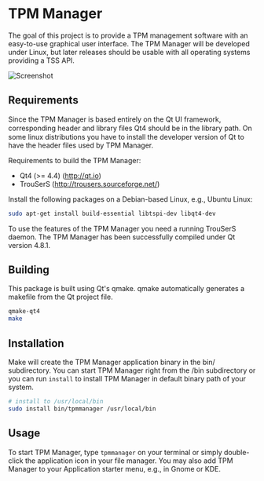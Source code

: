 # TPM Manager

The goal of this project is to provide a TPM management software with an easy-to-use graphical user interface.
The TPM Manager will be developed under Linux, but later releases should be usable with all operating systems providing a TSS API.

![Screenshot](http://i.imgur.com/OwXH1Ye.png)

## Requirements

Since the TPM Manager is based entirely on the Qt UI framework, corresponding header and library ﬁles Qt4 should be in the library path.
On some linux distributions you have to install the developer version of Qt to have the header files used by TPM Manager.

Requirements to build the TPM Manager: 

* Qt4 (>= 4.4) (http://qt.io)
* TrouSerS (http://trousers.sourceforge.net/)

Install the following packages on a Debian-based Linux, e.g., Ubuntu Linux:

```bash
sudo apt-get install build-essential libtspi-dev libqt4-dev
```

To use the features of the TPM Manager you need a running TrouSerS daemon.
The TPM Manager has been successfully compiled under Qt version 4.8.1. 

## Building

This package is built using Qt's qmake. qmake automatically generates a makefile from the Qt project file.

```bash
qmake-qt4
make
```

## Installation

Make will create the TPM Manager application binary in the bin/ subdirectory.
You can start TPM Manager right from the /bin subdirectory or
you can run `install` to install TPM Manager in default binary path of your system.

```bash
# install to /usr/local/bin
sudo install bin/tpmmanager /usr/local/bin
```

## Usage

To start TPM Manager, type `tpmmanager` on your terminal or simply double-click the application icon in your file manager.
You may also add TPM Manager to your Application starter menu, e.g., in Gnome or KDE.
